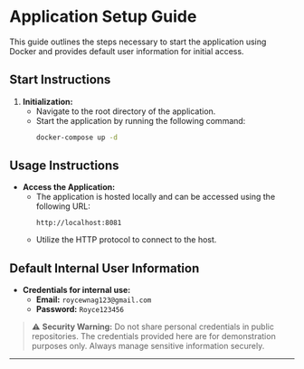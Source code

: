 # Application Setup Guide

This guide outlines the steps necessary to start the application using Docker and provides default user information for initial access.

## Start Instructions

1. **Initialization:**
    - Navigate to the root directory of the application.
    - Start the application by running the following command:
      ```sh
      docker-compose up -d
      ```

## Usage Instructions

- **Access the Application:**
    - The application is hosted locally and can be accessed using the following URL:
      ```
      http://localhost:8081
      ```
    - Utilize the HTTP protocol to connect to the host.

## Default Internal User Information

- **Credentials for internal use:**
    - **Email:** `roycewnag123@gmail.com`
    - **Password:** `Royce123456`

> :warning: **Security Warning:** Do not share personal credentials in public repositories. The credentials provided here are for demonstration purposes only. Always manage sensitive information securely.

---
